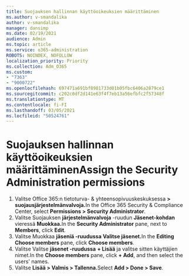 ```yaml
---
title: Suojauksen hallinnan käyttöoikeuksien määrittäminen
ms.author: v-smandalika
author: v-smandalika
manager: dansimp
ms.date: 02/19/2021
audience: Admin
ms.topic: article
ms.service: o365-administration
ROBOTS: NOINDEX, NOFOLLOW
localization_priority: Priority
ms.collection: Adm_O365
ms.custom:
- "7363"
- "9000722"
ms.openlocfilehash: 697471a691bf8981733d01b05fbc6406a2879ce1
ms.sourcegitcommit: c202c0df2d141e63f4f7eb13a56efbfc2f57348f
ms.translationtype: MT
ms.contentlocale: fi-FI
ms.lasthandoff: 03/05/2021
ms.locfileid: "50524761"
---
```

# <a name="assign-the-security-administration-permissions"></a><span data-ttu-id="c6871-102">Suojauksen hallinnan käyttöoikeuksien määrittäminen</span><span class="sxs-lookup"><span data-stu-id="c6871-102">Assign the Security Administration permissions</span></span>

1. <span data-ttu-id="c6871-103">Valitse Office 365:n tietoturva- & yhteensopivuuskeskuksessa **> suojausjärjestelmänvalvoja.**</span><span class="sxs-lookup"><span data-stu-id="c6871-103">In the Office 365 Security & Compliance Center, select **Permissions > Security Administrator**.</span></span>
2. <span data-ttu-id="c6871-104">Valitse Suojauksen **järjestelmänvalvoja** -ruudun **Jäsenet-kohdan** vieressä **Muokkaa.**</span><span class="sxs-lookup"><span data-stu-id="c6871-104">In the **Security Administrator** pane, next to **Members**, click **Edit**.</span></span>
3. <span data-ttu-id="c6871-105">Valitse Muokkaa **jäseniä -ruudussa** **Valitse jäsenet.**</span><span class="sxs-lookup"><span data-stu-id="c6871-105">In the **Editing Choose members** pane, click **Choose members**.</span></span>
4. <span data-ttu-id="c6871-106">Valitse Valitse **jäsenet -ruudussa** **+ Lisää** ja valitse sitten käyttäjien nimet.</span><span class="sxs-lookup"><span data-stu-id="c6871-106">In the **Choose members** pane, click **+ Add**, and then select the users' names.</span></span>
5. <span data-ttu-id="c6871-107">Valitse **Lisää > Valmis > Tallenna.**</span><span class="sxs-lookup"><span data-stu-id="c6871-107">Select **Add > Done > Save**.</span></span>

